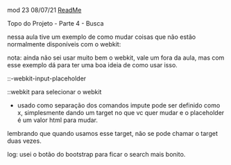 mod 23                                              08/07/21
[ReadMe](../../ReadMe.md)

Topo do Projeto - Parte 4 - Busca


nessa aula tive um exemplo de como mudar coisas que não
estão normalmente disponíveis com o webkit:

nota: ainda não sei usar muito bem o webkit, vale um 
fora da aula, mas com esse exemplo dá para ter uma boa
ideia de como usar isso.

::-webkit-input-placeholder

::webkit para selecionar o webkit
- usado como separação dos comandos
impute pode ser definido como x, simplesmente 
dando um target no que vc quer mudar
e o placeholder é um valor html para mudar.

lembrando que quando usamos esse target, não se pode
chamar o target duas vezes.

log: 
    usei o botão do bootstrap para ficar o search mais 
    bonito.
    
